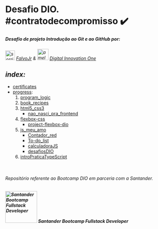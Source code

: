 # Desafio DIO. #contratodecompromisso :heavy_check_mark:

##### *Desafio de projeto Introdução ao Git e ao GitHub por:*

*<img src="https://avatars.githubusercontent.com/u/730492" alt="sorriso bonito" width="30"> [FalvoJr](https://github.com/falvojr)   &   <img src="https://avatars.githubusercontent.com/u/26231823" alt="a melhor plataforma de ensino dio.me" width="35"> [Digital Innovation One](https://github.com/digitalinnovationone)*

## *index:*

- [certificates](certificates)
- [progress](https://github.com/wesleyvlk/dio.-desafio_github/tree/main/progress):
  1. [program_logic](https://github.com/wesleyvlk/dio.-desafio_github/tree/main/progress/1-program_logic)
    2. [book_recipes](https://github.com/wesleyvlk/book_recipes)
  3. [html5_css3](https://github.com/wesleyvlk/dio.-desafio_github/tree/main/progress/3-html5_css3)
      - [nao_nasci_pra_frontend](https://github.com/wesleyvlk/dio.-desafio_github/tree/main/progress/3-html5_css3/nao_nasci_pra_frontend)
  4. [flexbox-css](https://github.com/wesleyvlk/dio.-desafio_github/tree/main/progress/4-flexbox-css)
      - [project-flexbox-dio](https://github.com/wesleyvlk/project-flexbox-dio)
  5. [js_meu_amo](https://github.com/wesleyvlk/dio.-desafio_github/tree/main/progress/5-js_meu_amo)
      - [Contador_red](https://github.com/wesleyvlk/dio.-desafio_github/tree/main/progress/5-js_meu_amo/intro_js/Contador_red)
      - [To-do_list](https://github.com/wesleyvlk/dio.-desafio_github/tree/main/progress/5-js_meu_amo/intro_js/To-do_list)
      - [calculadoraJS](https://github.com/wesleyvlk/dio.-desafio_github/tree/main/progress/5-js_meu_amo/calculadoraJS)
      - [desafiosDIO](https://github.com/wesleyvlk/dio.-desafio_github/tree/main/progress/5-js_meu_amo/desafiosDIO)
  6. [introPraticaTypeScript](https://github.com/wesleyvlk/introPraticaTypeScript)
<br>

###### *Repositório referente ao Bootcamp DIO em parceria com a Santander.*
###### **<img src="https://hermes.digitalinnovation.one/tracks/800fd098-3eef-45e9-9544-544ae396076c.png" alt="Santander Bootcamp Fullstack Developer" width=100>  Santander Bootcamp Fullstack Developer**
